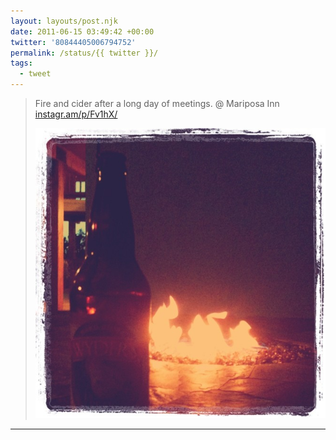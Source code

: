 ```yaml
---
layout: layouts/post.njk
date: 2011-06-15 03:49:42 +00:00
twitter: '80844405006794752'
permalink: /status/{{ twitter }}/
tags: 
  - tweet
---
```


> Fire and cider after a long day of meetings. @ Mariposa Inn [instagr.am/p/Fv1hX/](http://instagr.am/p/Fv1hX/)
> 
> ![cider and a fire](/img/_insta/11116932_625592000873963_1754257617_n.jpg)

---
